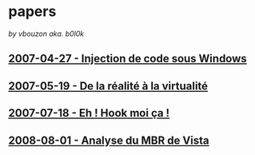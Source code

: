 # papers 
_by vbouzon aka. b0l0k_

## [2007-04-27 - Injection de code sous Windows](Injection%20de%20code%20sous%20Windows)
## [2007-05-19 - De la réalité à la virtualité](De%20la%20réalité%20à%20la%20virtualité)
## [2007-07-18 - Eh ! Hook moi ça !](Eh%20!%20Hook%20moi%20ça%20!)
## [2008-08-01 - Analyse du MBR de Vista](Analyse%20du%20MBR%20de%20Vista)


